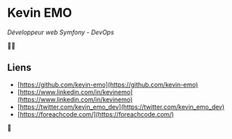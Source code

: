 # Kevin EMO

*Développeur web Symfony - DevOps*

🐘💨

## Liens

- [https://github.com/kevin-emo](https://github.com/kevin-emo)
- [https://www.linkedin.com/in/kevinemo](https://www.linkedin.com/in/kevinemo)
- [https://twitter.com/kevin_emo_dev](https://twitter.com/kevin_emo_dev)
- [https://foreachcode.com/](https://foreachcode.com/)

:eggplant:
